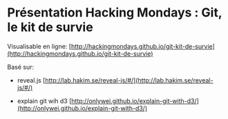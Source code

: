 # Présentation Hacking Mondays : Git, le kit de survie

Visualisable en ligne: [http://hackingmondays.github.io/git-kit-de-survie](http://hackingmondays.github.io/git-kit-de-survie)

Basé sur:

- reveal.js [http://lab.hakim.se/reveal-js/#/](http://lab.hakim.se/reveal-js/#/)

- explain git wih d3 [http://onlywei.github.io/explain-git-with-d3/](http://onlywei.github.io/explain-git-with-d3/)

